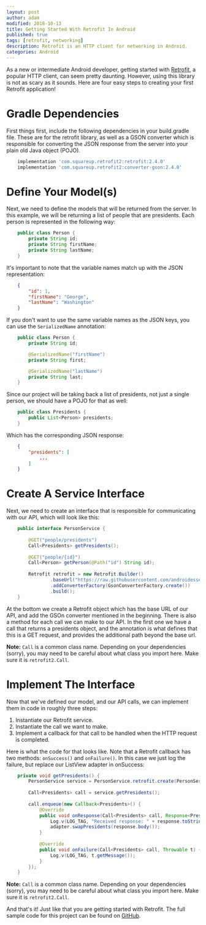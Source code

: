 ```yaml
---
layout: post
author: adam
modified: 2018-10-13
title: Getting Started With Retrofit In Android
published: true
tags: [retrofit, networking]
description: Retrofit is an HTTP client for networking in Android.
categories: Android
---
```


As a new or intermediate Android developer, getting started with [Retrofit](http://square.github.io/retrofit), a popular HTTP client, can seem pretty daunting. However, using this library is not as scary as it sounds. Here are four easy steps to creating your first Retrofit application!

<!--more-->

# Gradle Dependencies

First things first, include the following dependencies in your build.gradle file. These are for the retrofit library, as well as a GSON converter which is responsible for converting the JSON response from the server into your plain old Java object (POJO).

```groovy
    implementation 'com.squareup.retrofit2:retrofit:2.4.0'
    implementation 'com.squareup.retrofit2:converter-gson:2.4.0'
```

# Define Your Model(s)

Next, we need to define the models that will be returned from the server. In this example, we will be returning a list of people that are presidents. Each person is represented in the following way:

```java
    public class Person {
    	private String id;
    	private String firstName;
    	private String lastName;
    }
```

It's important to note that the variable names match up with the JSON representation:

```json
    {
    	"id": 1,
    	"firstName": "George",
    	"lastName": "Washington"
    }
```

If you don't want to use the same variable names as the JSON keys, you can use the `SerializedName` annotation:

```java
    public class Person {
    	private String id;

    	@SerializedName("firstName")
    	private String first;

    	@SerializedName("lastName")
    	private String last;
    }
```

Since our project will be taking back a list of presidents, not just a single person, we should have a POJO for that as well:

```java
    public class Presidents {
    	public List<Person> presidents;
    }
```

Which has the corresponding JSON response:

```json
    {
    	"presidents": [
    		...
    	]
    }
```

# Create A Service Interface

Next, we need to create an interface that is responsible for communicating with our API, which will look like this:

```java
    public interface PersonService {
     
        @GET("people/presidents")
        Call<Presidents> getPresidents();
     
        @GET("people/{id}")
        Call<Person> getPerson(@Path("id") String id);
     
        Retrofit retrofit = new Retrofit.Builder()
                .baseUrl("https://raw.githubusercontent.com/androidessence/RetrofitSample/master/")
                .addConverterFactory(GsonConverterFactory.create())
                .build();
    }
```

At the bottom we create a Retrofit object which has the base URL of our API, and add the GSOn converter mentioned in the beginning. There is also a method for each call we can make to our API. In the first one we have a call that returns a presidents object, and the annotation is what defines that this is a GET request, and provides the additional path beyond the base url.

**Note:** `Call` is a common class name. Depending on your dependencies (sorry), you may need to be careful about what class you import here. Make sure it is `retrofit2.Call`.

# Implement The Interface

Now that we've defined our model, and our API calls, we can implement them in code in roughly three steps:

1. Instantiate our Retrofit service.
2. Instantiate the call we want to make.
3. Implement a callback for that call to be handled when the HTTP request is completed.

Here is what the code for that looks like. Note that a Retrofit callback has two methods: `onSuccess()` and `onFailure()`. In this case we just log the failure, but replace our ListView adapter in onSuccess:

```java
    private void getPresidents() {
        PersonService service = PersonService.retrofit.create(PersonService.class);
     
        Call<Presidents> call = service.getPresidents();
     
        call.enqueue(new Callback<Presidents>() {
            @Override
            public void onResponse(Call<Presidents> call, Response<Presidents> response) {
                Log.v(LOG_TAG, "Received response: " + response.toString());
                adapter.swapPresidents(response.body());
            }
     
            @Override
            public void onFailure(Call<Presidents> call, Throwable t) {
                Log.v(LOG_TAG, t.getMessage());
            }
        });
    }
```

**Note:** `Call` is a common class name. Depending on your dependencies (sorry), you may need to be careful about what class you import here. Make sure it is `retrofit2.Call`.

And that's it! Just like that you are getting started with Retrofit. The full sample code for this project can be found on [GitHub](https://github.com/androidessence/RetrofitSample).